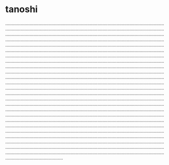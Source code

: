 # tanoshi

.........................................................................................................................................................................................................................................................................................................................................................................................................................................................................................................................................................................................................................................................................................................................................................................................................................................................................................................................................................................................................................................................................................................................................................................................................................................................................................................................................................................................................................................................................................................................................................................................................................................................................................................................................................................................................................................................................................................................................................................................................................................................................................................................................................................................................................................................................................................................................................................................................................................................................................................................................................................................................................................................................................................................................................................................................................................................................................................................................................................................................................................................................................................................................................................................................................................................................
